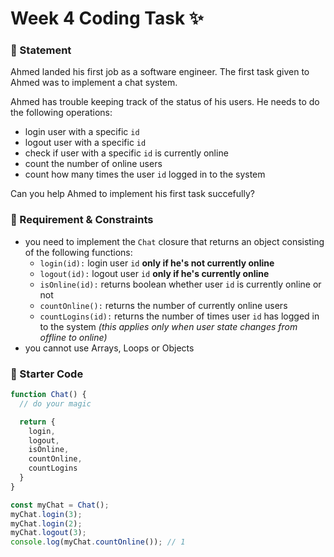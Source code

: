 # Week 4 Coding Task ✨
### 🎯 Statement
Ahmed landed his first job as a software engineer. The first task given to Ahmed was to implement a chat system.

Ahmed has trouble keeping track of the status of his users. He needs to do the following operations:

- login user with a specific `id`
- logout user with a specific `id`
- check if user with a specific `id` is currently online
- count the number of online users
- count how many times the user `id` logged in to the system

Can you help Ahmed to implement his first task succefully?

### 🎯 Requirement & Constraints
- you need to implement the `Chat` closure that returns an object consisting of the following functions:
  - `login(id):` login user `id` **only if he's not currently online**
  - `logout(id):` logout user `id` **only if he's currently online**
  - `isOnline(id):` returns boolean whether user `id` is currently online or not
  - `countOnline():` returns the number of currently online users
  - `countLogins(id):` returns the number of times user `id` has logged in to the system _(this applies only when user state changes from offline to online)_
- you cannot use Arrays, Loops or Objects

### 🎯 Starter Code
```js
function Chat() {
  // do your magic

  return {
    login,
    logout,
    isOnline,
    countOnline,
    countLogins
  }
}

const myChat = Chat();
myChat.login(3);
myChat.login(2);
myChat.logout(3);
console.log(myChat.countOnline()); // 1
````
